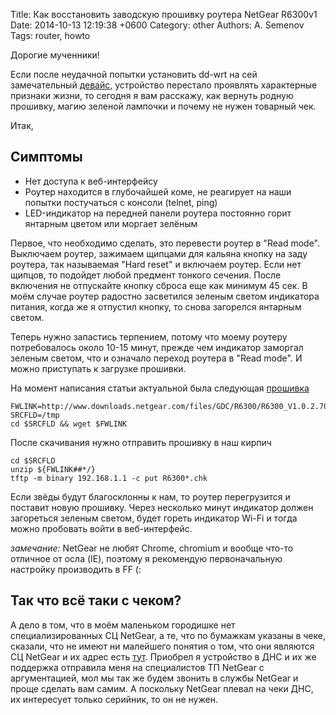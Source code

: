 Title: Как восстановить заводскую прошивку роутера NetGear R6300v1
Date: 2014-10-13 12:19:38 +0600
Category: other
Authors: A. Semenov
Tags: router, howto

Дорогие мученники!

Если после неудачной попытки установить dd-wrt на сей замечательный [девайс][l01],
устройство перестало проявлять характерные признаки жизни, то сегодня я вам расскажу, как вернуть 
родную прошивку, магию зеленой лампочки и почему не нужен товарный чек. 

<!--more-->

Итак,

## Симптомы
+ Нет доступа к веб-интерфейсу
+ Роутер находится в глубочайшей коме, не реагирует на наши попытки постучаться с консоли (telnet, ping) 
+ LED-индикатор на передней панели роутера постоянно горит янтарным цветом или моргает зелёным

Первое, что необходимо сделать, это перевести роутер в "Read mode". 
Выключаем роутер, зажимаем щипцами для кальяна кнопку на заду роутера, так называемая "Hard reset" и включаем роутер.
Если нет щипцов, то подойдет любой предмент тонкого сечения. После включения не отпускайте кнопку сброса еще как минимум 45 сек.
В моём случае роутер радостно засветился зеленым светом индикатора питания, когда же я отпустил кнопку, то снова загорелся
янтарным светом.

Теперь нужно запастись терпением, потому что моему роутеру потребовалось около 10-15 минут, прежде чем индикатор заморгал зеленым светом,
что и означало переход роутера в "Read mode". И можно приступать к загрузке прошивки. 

На момент написания статьи актуальной была следующая [прошивка][l02]

    FWLINK=http://www.downloads.netgear.com/files/GDC/R6300/R6300_V1.0.2.70_1.0.50.zip
    SRCFLD=/tmp
    cd $SRCFLD && wget $FWLINK

После скачивания нужно отправить прошивку в наш кирпич

    cd $SRCFLD
    unzip ${FWLINK##*/}
    tftp -m binary 192.168.1.1 -c put R6300*.chk

Если звёды будут благосклонны к нам, то роутер перегрузится и поставит новую прошивку. 
Через несколько минут индикатор должен загореться зеленым светом, будет гореть индикатор Wi-Fi и 
тогда можно пробовать войти в веб-интерфейс.

_замечание:_ NetGear не любят Chrome, chromium и вообще что-то отличное от осла (IE), 
поэтому я рекомендую первоначальную настройку производить в FF (:

## Так что всё таки с чеком?

А дело в том, что в моём маленьком городишке нет специализированных СЦ NetGear, а те, что по бумажкам указаны в чеке,
сказали, что не имеют ни малейшего понятия о том, что они являются СЦ NetGear и их адрес есть [тут][l03].
Приобрел я устройство в ДНС и их же поддержка отправила меня на специалистов ТП NetGear с аргументацией, мол мы
так же будем звонить в службы NetGear и проще сделать вам самим. А поскольку NetGear плевал на чеки ДНС, их интересует только серийник, 
то он не нужен.

[l01]: http://support.netgear.ru/product/R6300v1
[l02]: http://www.downloads.netgear.com/files/GDC/R6300/R6300_V1.0.2.70_1.0.50.zip
[l03]: http://netgear.ru/support/servicecenter/
